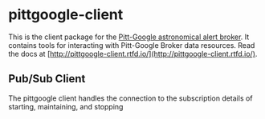 # pittgoogle-client

This is the client package for the
[Pitt-Google astronomical alert broker](https://pitt-broker.readthedocs.io/en/latest/index.html).
It contains tools for interacting with Pitt-Google Broker data resources.
Read the docs at [http://pittgoogle-client.rtfd.io/](http://pittgoogle-client.rtfd.io/).

## Pub/Sub Client

The pittgoogle client handles the connection to the subscription details of starting, maintaining, and stopping
